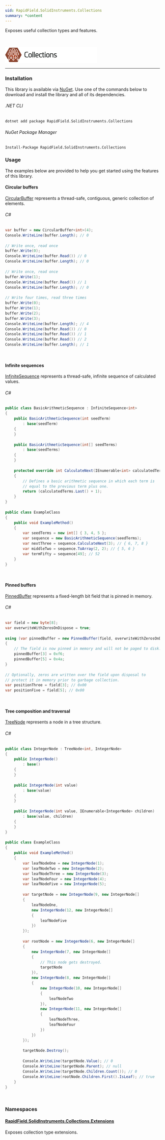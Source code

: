 ```yaml
---
uid: RapidField.SolidInstruments.Collections
summary: *content
---
```


<!--
Copyright (c) RapidField LLC. Licensed under the MIT License. See LICENSE.txt in the project root for license information.
-->

Exposes useful collection types and features.

<br />

![Collections label](../images/Label.Collections.300w.png)
- - -

### Installation

This library is available via [NuGet](https://docs.microsoft.com/en-us/nuget/quickstart/install-and-use-a-package-in-visual-studio). Use one of the commands below to download and install the library and all of its dependencies.

###### .NET CLI

```shell
dotnet add package RapidField.SolidInstruments.Collections
```

###### NuGet Package Manager

```shell
Install-Package RapidField.SolidInstruments.Collections
```

### Usage

The examples below are provided to help you get started using the features of this library.

#### Circular buffers

[CircularBuffer](https://www.solidinstruments.com/api/RapidField.SolidInstruments.Collections.CircularBuffer-1.html) represents a thread-safe, contiguous, generic collection of elements.

###### C#

```csharp
var buffer = new CircularBuffer<int>(4);
Console.WriteLine(buffer.Length); // 0

// Write once, read once
buffer.Write(0);
Console.WriteLine(buffer.Read()) // 0
Console.WriteLine(buffer.Length); // 0

// Write once, read once
buffer.Write(1);
Console.WriteLine(buffer.Read()) // 1
Console.WriteLine(buffer.Length); // 0

// Write four times, read three times
buffer.Write(0);
buffer.Write(1);
buffer.Write(2);
buffer.Write(3);
Console.WriteLine(buffer.Length); // 4
Console.WriteLine(buffer.Read()) // 0
Console.WriteLine(buffer.Read()) // 1
Console.WriteLine(buffer.Read()) // 2
Console.WriteLine(buffer.Length); // 1
```

<br />

#### Infinite sequences

[InfiniteSequence](https://www.solidinstruments.com/api/RapidField.SolidInstruments.Collections.InfiniteSequence-1.html) represents a thread-safe, infinite sequence of calculated values.

###### C#

```csharp
public class BasicArithmeticSequence : InfiniteSequence<int>
{
    public BasicArithmeticSequence(int seedTerm)
        : base(seedTerm)
    {
    }

    public BasicArithmeticSequence(int[] seedTerms)
        : base(seedTerms)
    {
    }

    protected override int CalculateNext(IEnumerable<int> calculatedTerms)
    {
        // Defines a basic arithmetic sequence in which each term is
        // equal to the previous term plus one.
        return (calculatedTerms.Last() + 1);
    }
}

public class ExampleClass
{
    public void ExampleMethod()
    {
        var seedTerms = new int[] { 3, 4, 5 };
        var sequence = new BasicArithmeticSequence(seedTerms);
        var nextThree = sequence.CalculateNext(3); // { 6, 7, 8 }
        var middleTwo = sequence.ToArray(2, 2); // { 5, 6 }
        var termFifty = sequence[49]; // 52
    }
}
```

<br />

#### Pinned buffers

[PinnedBuffer](https://www.solidinstruments.com/api/RapidField.SolidInstruments.Collections.PinnedBuffer.html) represents a fixed-length bit field that is pinned in memory.

###### C#

```csharp
var field = new byte[8];
var overwriteWithZerosOnDispose = true;

using (var pinnedBuffer = new PinnedBuffer(field, overwriteWithZerosOnDispose))
{
    // The field is now pinned in memory and will not be paged to disk.
    pinnedBuffer[3] = 0xf6;
    pinnedBuffer[5] = 0x4a;
}

// Optionally, zeros are written over the field upon disposal to
// protect it in memory prior to garbage collection.
var positionThree = field[3]; // 0x00
var positionFive = field[5]; // 0x00
```

<br />

#### Tree composition and traversal

[TreeNode](https://www.solidinstruments.com/api/RapidField.SolidInstruments.Collections.TreeNode-1.html) represents a node in a tree structure.

###### C#

```csharp
public class IntegerNode : TreeNode<int, IntegerNode>
{
    public IntegerNode()
        : base()
    {
    }

    public IntegerNode(int value)
        : base(value)
    {
    }

    public IntegerNode(int value, IEnumerable<IntegerNode> children)
        : base(value, children)
    {
    }
}

public class ExampleClass
{
    public void ExampleMethod()
    {
        var leafNodeOne = new IntegerNode(1);
        var leafNodeTwo = new IntegerNode(2);
        var leafNodeThree = new IntegerNode(3);
        var leafNodeFour = new IntegerNode(4);
        var leafNodeFive = new IntegerNode(5);

        var targetNode = new IntegerNode(9, new IntegerNode[]
        {
            leafNodeOne,
            new IntegerNode(12, new IntegerNode[]
            {
                leafNodeFive
            })
        });

        var rootNode = new IntegerNode(6, new IntegerNode[]
        {
            new IntegerNode(7, new IntegerNode[]
            {
                // This node gets destroyed.
                targetNode
            }),
            new IntegerNode(8, new IntegerNode[]
            {
                new IntegerNode(10, new IntegerNode[]
                {
                    leafNodeTwo
                }),
                new IntegerNode(11, new IntegerNode[]
                {
                    leafNodeThree,
                    leafNodeFour
                })
            })
        });

        targetNode.Destroy();

        Console.WriteLine(targetNode.Value); // 0
        Console.WriteLine(targetNode.Parent); // null
        Console.WriteLine(targetNode.Children.Count()); // 0
        Console.WriteLine(rootNode.Children.First().IsLeaf); // true
    }
}
```

<br />

### Namespaces

#### [RapidField.SolidInstruments.Collections.Extensions](https://www.solidinstruments.com/api/RapidField.SolidInstruments.Collections.Extensions.html)

<section>
Exposes collection type extensions.
</section>